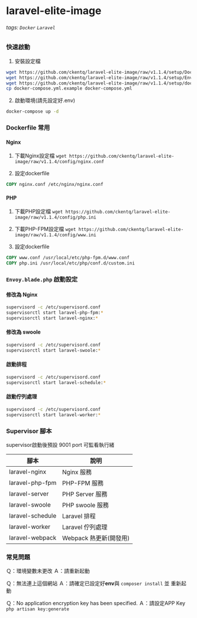# laravel-elite-image
###### tags: `Docker` `Laravel`

### 快速啟動

1. 安裝設定檔

```bash
wget https://github.com/ckentq/laravel-elite-image/raw/v1.1.4/setup/Dockerfile
wget https://github.com/ckentq/laravel-elite-image/raw/v1.1.4/setup/Envoy.blade.php
wget https://github.com/ckentq/laravel-elite-image/raw/v1.1.4/setup/docker-compose.yml.example
cp docker-compose.yml.example docker-compose.yml
```
2. 啟動環境(請先設定好.env)

```bash
docker-compose up -d
```

### Dockerfile 常用

#### Nginx 

1. 下載Nginx設定檔 `wget https://github.com/ckentq/laravel-elite-image/raw/v1.1.4/config/nginx.conf`

2. 設定dockerfile

```dockerfile
COPY nginx.conf /etc/nginx/nginx.conf
```

#### PHP

1. 下載PHP設定檔 `wget https://github.com/ckentq/laravel-elite-image/raw/v1.1.4/config/php.ini`

2. 下載PHP-FPM設定檔 `wget https://github.com/ckentq/laravel-elite-image/raw/v1.1.4/config/www.ini`

3. 設定dockerfile

```dockerfile
COPY www.conf /usr/local/etc/php-fpm.d/www.conf
COPY php.ini /usr/local/etc/php/conf.d/custom.ini
```

### `Envoy.blade.php` 啟動設定

#### 修改為 Nginx

```bash
supervisord -c /etc/supervisord.conf
supervisorctl start laravel-php-fpm:*
supervisorctl start laravel-nginx:*
```

#### 修改為 swoole

```bash
supervisord -c /etc/supervisord.conf
supervisorctl start laravel-swoole:*
```

#### 啟動排程

```bash
supervisord -c /etc/supervisord.conf
supervisorctl start laravel-schedule:*
```

#### 啟動佇列處理

```bash
supervisord -c /etc/supervisord.conf
supervisorctl start laravel-worker:*
```

### Supervisor 腳本
supervisor啟動後預設 9001 port 可監看執行緒

|腳本|說明|
|---|---|
|laravel-nginx|Nginx 服務|
|laravel-php-fpm|PHP-FPM 服務|
|laravel-server|PHP Server 服務|
|laravel-swoole|PHP swoole 服務|
|laravel-schedule|Laravel 排程|
|laravel-worker|Laravel 佇列處理|
|laravel-webpack|Webpack 熱更新(開發用)|

### 常見問題

Ｑ：環境變數未更改
Ａ：請重新起動

Ｑ：無法連上這個網站
Ａ：請確定已設定好**env**與 `composer install` 並 重新起動

Ｑ：No application encryption key has been specified.
Ａ：請設定APP Key `php artisan key:generate`